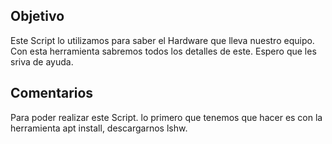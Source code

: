 ## Objetivo
Este Script lo utilizamos para saber el Hardware que lleva nuestro equipo. Con esta herramienta sabremos todos los detalles de este. Espero que les sriva de ayuda.
## Comentarios
Para poder realizar este Script. lo primero que tenemos que hacer es con la herramienta apt install, descargarnos lshw.
